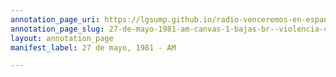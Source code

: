 ```yaml
---
annotation_page_uri: https://lgsump.github.io/radio-venceremos-en-espanol/annotations/27-de-mayo-1981-am-canvas-1-bajas-br--violencia-contra-ni-os.json
annotation_page_slug: 27-de-mayo-1981-am-canvas-1-bajas-br--violencia-contra-ni-os
layout: annotation_page
manifest_label: 27 de mayo, 1981 - AM

---
```

